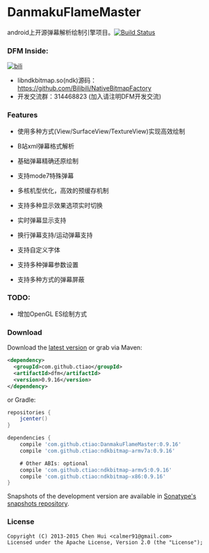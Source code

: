 DanmakuFlameMaster
==================

android上开源弹幕解析绘制引擎项目。[![Build Status](https://travis-ci.org/Bilibili/DanmakuFlameMaster.png?branch=master)](https://travis-ci.org/Bilibili/DanmakuFlameMaster)

### DFM Inside: 
[![bili](https://raw.github.com/ctiao/ctiao.github.io/master/images/apps/bili.png?raw=true)](https://play.google.com/store/apps/details?id=tv.danmaku.bili)

- libndkbitmap.so(ndk)源码：https://github.com/Bilibili/NativeBitmapFactory
- 开发交流群：314468823 (加入请注明DFM开发交流)

### Features

- 使用多种方式(View/SurfaceView/TextureView)实现高效绘制

- B站xml弹幕格式解析

- 基础弹幕精确还原绘制

- 支持mode7特殊弹幕

- 多核机型优化，高效的预缓存机制

- 支持多种显示效果选项实时切换

- 实时弹幕显示支持

- 换行弹幕支持/运动弹幕支持

- 支持自定义字体

- 支持多种弹幕参数设置

- 支持多种方式的弹幕屏蔽

### TODO:

- 增加OpenGL ES绘制方式


### Download
Download the [latest version][1] or grab via Maven:

```xml
<dependency>
  <groupId>com.github.ctiao</groupId>
  <artifactId>dfm</artifactId>
  <version>0.9.16</version>
</dependency>
```

or Gradle:
```groovy
repositories {
    jcenter()
}

dependencies {
    compile 'com.github.ctiao:DanmakuFlameMaster:0.9.16'
    compile 'com.github.ctiao:ndkbitmap-armv7a:0.9.16'

    # Other ABIs: optional
    compile 'com.github.ctiao:ndkbitmap-armv5:0.9.16'
    compile 'com.github.ctiao:ndkbitmap-x86:0.9.16'
}
```
Snapshots of the development version are available in [Sonatype's snapshots repository][2].


### License
    Copyright (C) 2013-2015 Chen Hui <calmer91@gmail.com>
    Licensed under the Apache License, Version 2.0 (the "License");


[1]:https://oss.sonatype.org/#nexus-search;gav~com.github.ctiao~dfm~~~
[2]:https://oss.sonatype.org/content/repositories/snapshots/
